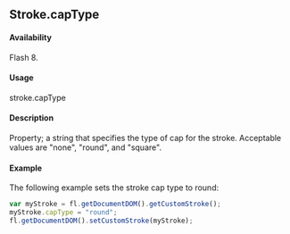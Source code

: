 ## Stroke.capType

#### Availability

Flash 8.

#### Usage

stroke.capType

#### Description

Property; a string that specifies the type of cap for the stroke. Acceptable values are "none", "round", and "square".

#### Example


The following example sets the stroke cap type to round:
```javascript
var myStroke = fl.getDocumentDOM().getCustomStroke();
myStroke.capType = "round"; 
fl.getDocumentDOM().setCustomStroke(myStroke);

```